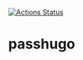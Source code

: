 [![Actions Status](https://github.com/ccnmtl/passhugo/workflows/build-and-test/badge.svg)](https://github.com/ccnmtl/passhugo/actions)

# passhugo

